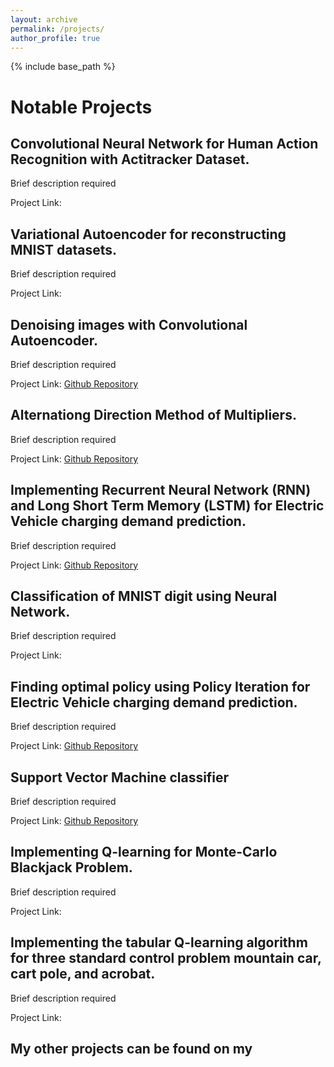 ```yaml
---
layout: archive
permalink: /projects/
author_profile: true
---
```


{% include base_path %}


Notable Projects
======

Convolutional Neural Network for Human Action Recognition with Actitracker Dataset.
------
Brief description required

Project Link: 

Variational Autoencoder for reconstructing MNIST datasets.
------
Brief description required

Project Link:

Denoising images with Convolutional Autoencoder.
------
Brief description required

Project Link: [Github Repository](https://github.com/ZahinAbrar/Denoising-images-with-Convolutional-Autoencoder.)

Alternationg Direction Method of Multipliers.
------
Brief description required

Project Link: [Github Repository](https://github.com/ZahinAbrar/Alternating-Direction-Method-Of-Multipliers)



Implementing Recurrent Neural Network (RNN) and Long Short Term Memory (LSTM) for Electric Vehicle charging demand prediction.
------
Brief description required

Project Link:  [Github Repository](https://github.com/ZahinAbrar/RNN-and-LSTM-for-Electric-Vehicle-Charging-Demand-Prediction)

Classification of MNIST digit using Neural Network.
------
Brief description required

Project Link: 

Finding optimal policy using Policy Iteration for Electric Vehicle charging demand prediction.
------
Brief description required

Project Link: [Github Repository](https://github.com/ZahinAbrar/Policy-Iteration-for-Electric-Vehicle-charging-demand-prediction.)

Support Vector Machine classifier
------
Brief description required

Project Link: [Github Repository](https://github.com/ZahinAbrar/SVM-Classifier-with-Newtonian-Gradient-Descent-)

Implementing Q-learning for Monte-Carlo Blackjack Problem.
------
Brief description required

Project Link: 

Implementing the tabular Q-learning algorithm for three standard control problem mountain car, cart pole, and acrobat.
------
Brief description required

Project Link: 


My other projects can be found on my 
------
